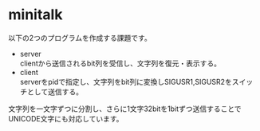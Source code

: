 # minitalk

以下の2つのプログラムを作成する課題です。
- server  
  clientから送信されるbit列を受信し、文字列を復元・表示する。  
- client  
  serverをpidで指定し、文字列をbit列に変換しSIGUSR1,SIGUSR2をスイッチとして送信する。  
  
文字列を一文字ずつに分割し、さらに1文字32bitを1bitずつ送信することでUNICODE文字にも対応しています。  
